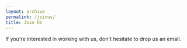 ```yaml
---
layout: archive
permalink: /joinus/
title: Join Us
---
```


If you're interested in working with us, don't hesitate to drop us an email.

<!--## Current Opportunities-->
